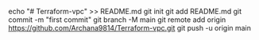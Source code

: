 echo "# Terraform-vpc" >> README.md
git init
git add README.md
git commit -m "first commit"
git branch -M main
git remote add origin https://github.com/Archana9814/Terraform-vpc.git
git push -u origin main
